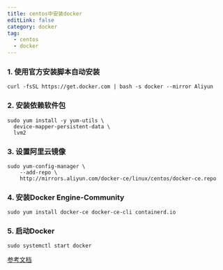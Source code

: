 ```yaml
---
title: centos中安装docker
editLink: false
category: docker
tag:
  - centos
  - docker
---
```


### 1. 使用官方安装脚本自动安装

``` shell
curl -fsSL https://get.docker.com | bash -s docker --mirror Aliyun
```

### 2. 安装依赖软件包
``` shell
sudo yum install -y yum-utils \
  device-mapper-persistent-data \
  lvm2
```

### 3. 设置阿里云镜像

``` shell
sudo yum-config-manager \
    --add-repo \
    http://mirrors.aliyun.com/docker-ce/linux/centos/docker-ce.repo
```

### 4. 安装Docker Engine-Community

``` shell
sudo yum install docker-ce docker-ce-cli containerd.io
```

### 5. 启动Docker

``` shell
sudo systemctl start docker
```

[参考文档](https://www.runoob.com/docker/centos-docker-install.html)